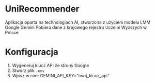 # UniRecommender
Aplikacja oparta na technologiach AI, stworzona z użyciem modelu LMM Google Gemini 
Pobiera dane z krajowego rejestru Uczelni Wyższych w Polsce

# Konfiguracja
1. Wygeneruj klucz API ze strony Google 
2. Stwórz plik `.env`
3. Wpisz w nim: GEMINI_API_KEY="twoj_klucz_api"

